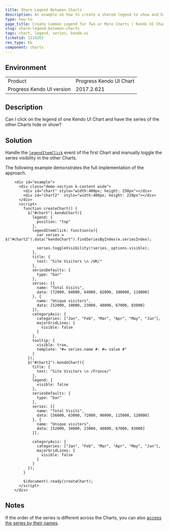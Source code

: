```yaml
---
title: Share Legend Between Charts
description: An example on how to create a shared legend to show and hide series in two or more Kendo UI Charts.
type: how-to
page_title: Create Common Legend for Two or More Charts | Kendo UI Chart for jQuery
slug: share-legend-between-charts
tags: chart, legend, series, kendo-ui
ticketid: 1114263
res_type: kb
component: charts
---
```


## Environment

<table>
 <tr>
  <td>Product</td>
  <td>Progress Kendo UI Chart</td>
 </tr>
 <tr>
  <td>Progress Kendo UI version</td>
  <td>2017.2.621</td>
 </tr>
</table>

## Description

Can I click on the legend of one Kendo UI Chart and have the series of the other Charts hide or show?

## Solution

Handle the [`legendItemClick`](https://docs.telerik.com/kendo-ui/api/javascript/dataviz/ui/chart/events/legenditemclick) event of the first Chart and manually toggle the series visibility in the other Charts.

The following example demonstrates the full implementation of the approach.  

```dojo
    <div id="example">
      <div class="demo-section k-content wide">
        <div id="chart" style="width:400px; height: 250px"></div>
        <div id="chart2"  style="width:400px; height: 220px"></div>
      </div>
      <script>
        function createChart() {
          $("#chart").kendoChart({
            legend: {
              position: "top"
            },
            legendItemClick: function(e){
              var series = $("#chart2").data("kendoChart").findSeriesByIndex(e.seriesIndex);

              series.toggleVisibility(!series._options.visible);
            },
            title: {
              text: "Site Visitors \n /UK/"
            },
            seriesDefaults: {
              type: "bar"
            },
            series: [{
              name: "Total Visits",
              data: [72000, 84000, 64000, 82000, 108000, 118000]
            }, {
              name: "Unique visitors",
              data: [52000, 34000, 23000, 48000, 67000, 83000]
            }],
            categoryAxis: {
              categories: ["Jan", "Feb", "Mar", "Apr", "May", "Jun"],
              majorGridLines: {
                visible: false
              }
            },
            tooltip: {
              visible: true,
              template: "#= series.name #: #= value #"
            }
          });
          $("#chart2").kendoChart({
            title: {
              text: "Site Visitors \n /France/"
            },
            legend: {
              visible: false
            },
            seriesDefaults: {
              type: "bar"
            },
            series: [{
              name: "Total Visits",
              data: [56000, 63000, 72000, 96000, 115000, 128000]
            }, {
              name: "Unique visitors",
              data: [52000, 34000, 23000, 48000, 67000, 83000]
            }],

            categoryAxis: {
              categories: ["Jan", "Feb", "Mar", "Apr", "May", "Jun"],
              majorGridLines: {
                visible: false
              }
            }
          });
        }

        $(document).ready(createChart);
      </script>
    </div>
```

## Notes

If the order of the series is different across the Charts, you can also [access the series by their names](https://docs.telerik.com/kendo-ui/api/javascript/dataviz/ui/chart/methods/findseriesbyname).  
